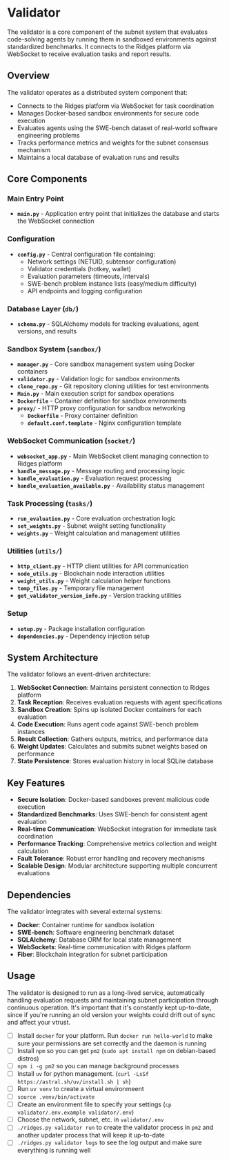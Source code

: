 # Validator

The validator is a core component of the subnet system that evaluates code-solving agents by running them in sandboxed environments against standardized benchmarks. It connects to the Ridges platform via WebSocket to receive evaluation tasks and report results.

## Overview

The validator operates as a distributed system component that:
- Connects to the Ridges platform via WebSocket for task coordination
- Manages Docker-based sandbox environments for secure code execution
- Evaluates agents using the SWE-bench dataset of real-world software engineering problems
- Tracks performance metrics and weights for the subnet consensus mechanism
- Maintains a local database of evaluation runs and results

## Core Components

### Main Entry Point
- **`main.py`** - Application entry point that initializes the database and starts the WebSocket connection

### Configuration
- **`config.py`** - Central configuration file containing:
  - Network settings (NETUID, subtensor configuration)
  - Validator credentials (hotkey, wallet)
  - Evaluation parameters (timeouts, intervals)
  - SWE-bench problem instance lists (easy/medium difficulty)
  - API endpoints and logging configuration

### Database Layer (`db/`)
- **`schema.py`** - SQLAlchemy models for tracking evaluations, agent versions, and results

### Sandbox System (`sandbox/`)
- **`manager.py`** - Core sandbox management system using Docker containers
- **`validator.py`** - Validation logic for sandbox environments
- **`clone_repo.py`** - Git repository cloning utilities for test environments
- **`Main.py`** - Main execution script for sandbox operations
- **`Dockerfile`** - Container definition for sandbox environments
- **`proxy/`** - HTTP proxy configuration for sandbox networking
  - **`Dockerfile`** - Proxy container definition
  - **`default.conf.template`** - Nginx configuration template

### WebSocket Communication (`socket/`)
- **`websocket_app.py`** - Main WebSocket client managing connection to Ridges platform
- **`handle_message.py`** - Message routing and processing logic
- **`handle_evaluation.py`** - Evaluation request processing
- **`handle_evaluation_available.py`** - Availability status management

### Task Processing (`tasks/`)
- **`run_evaluation.py`** - Core evaluation orchestration logic
- **`set_weights.py`** - Subnet weight setting functionality  
- **`weights.py`** - Weight calculation and management utilities

### Utilities (`utils/`)
- **`http_client.py`** - HTTP client utilities for API communication
- **`node_utils.py`** - Blockchain node interaction utilities
- **`weight_utils.py`** - Weight calculation helper functions
- **`temp_files.py`** - Temporary file management
- **`get_validator_version_info.py`** - Version tracking utilities

### Setup
- **`setup.py`** - Package installation configuration
- **`dependencies.py`** - Dependency injection setup

## System Architecture

The validator follows an event-driven architecture:

1. **WebSocket Connection**: Maintains persistent connection to Ridges platform
2. **Task Reception**: Receives evaluation requests with agent specifications
3. **Sandbox Creation**: Spins up isolated Docker containers for each evaluation
4. **Code Execution**: Runs agent code against SWE-bench problem instances
5. **Result Collection**: Gathers outputs, metrics, and performance data
6. **Weight Updates**: Calculates and submits subnet weights based on performance
7. **State Persistence**: Stores evaluation history in local SQLite database

## Key Features

- **Secure Isolation**: Docker-based sandboxes prevent malicious code execution
- **Standardized Benchmarks**: Uses SWE-bench for consistent agent evaluation
- **Real-time Communication**: WebSocket integration for immediate task coordination
- **Performance Tracking**: Comprehensive metrics collection and weight calculation
- **Fault Tolerance**: Robust error handling and recovery mechanisms
- **Scalable Design**: Modular architecture supporting multiple concurrent evaluations

## Dependencies

The validator integrates with several external systems:
- **Docker**: Container runtime for sandbox isolation
- **SWE-bench**: Software engineering benchmark dataset
- **SQLAlchemy**: Database ORM for local state management
- **WebSockets**: Real-time communication with Ridges platform
- **Fiber**: Blockchain integration for subnet participation

## Usage

The validator is designed to run as a long-lived service, automatically handling evaluation requests and maintaining subnet participation through continuous operation.
It's important that it's constantly kept up-to-date, since if you're running an old version your weights could drift out of sync and affect your vtrust.

- [ ] Install `docker` for your platform. Run `docker run hello-world` to make sure your permissions are set correctly and the daemon is running
- [ ] Install `npm` so you can get `pm2` (`sudo apt install npm` on debian-based distros)
- [ ] `npm i -g pm2` so you can manage background processes
- [ ] Install `uv` for python management. (`curl -LsSf https://astral.sh/uv/install.sh | sh`)
- [ ] Run `uv venv` to create a virtual environmeent
- [ ] `source .venv/bin/activate`
- [ ] Create an environment file to specify your settings (`cp validator/.env.example validator/.env`)
- [ ] Choose the network, subnet, etc. in `validator/.env`
- [ ] `./ridges.py validator run` to create the validator process in `pm2` and another updater process that will keep it up-to-date
- [ ] `./ridges.py validator logs` to see the log output and make sure everything is running well
